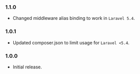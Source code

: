 ### 1.1.0
 - Changed middleware alias binding to work in `Laravel 5.4`.

### 1.0.1
 - Updated composer.json to limit usage for `Laravel <5.4`.

### 1.0.0
 - Initial release.
